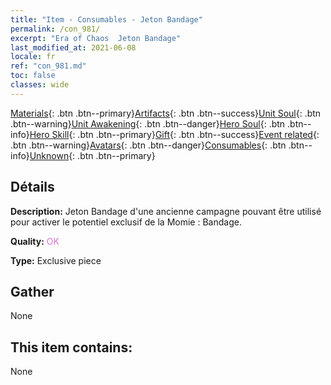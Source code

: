 ```yaml
---
title: "Item - Consumables - Jeton Bandage"
permalink: /con_981/
excerpt: "Era of Chaos  Jeton Bandage"
last_modified_at: 2021-06-08
locale: fr
ref: "con_981.md"
toc: false
classes: wide
---
```

 [Materials](/ItemsFR/){: .btn .btn--primary}[Artifacts](/ItemsFR/Artifacts/){: .btn .btn--success}[Unit Soul](/ItemsFR/UnitSoul/){: .btn .btn--warning}[Unit Awakening](/ItemsFR/UnitAwakening/){: .btn .btn--danger}[Hero Soul](/ItemsFR/HeroSoul/){: .btn .btn--info}[Hero Skill](/ItemsFR/HeroSkill/){: .btn .btn--primary}[Gift](/ItemsFR/Gift/){: .btn .btn--success}[Event related](/ItemsFR/Events/){: .btn .btn--warning}[Avatars](/ItemsFR/Avatars/){: .btn .btn--danger}[Consumables](/ItemsFR/Consumables/){: .btn .btn--info}[Unknown](/ItemsFR/Unknown/){: .btn .btn--primary}

## Détails
 **Description:** Jeton Bandage d'une ancienne campagne pouvant être utilisé pour activer le potentiel exclusif de la Momie : Bandage.

 **Quality:** <span style="color: #DA70D6">OK</span>

 **Type:** Exclusive piece

## Gather

  None

## This item contains:

  None

